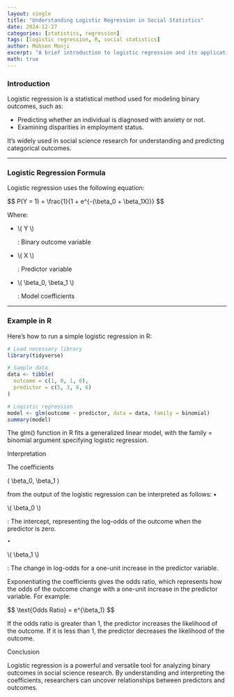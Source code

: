 ```yaml
---
layout: single
title: "Understanding Logistic Regression in Social Statistics"
date: 2024-12-27
categories: [statistics, regression]
tags: [logistic regression, R, social statistics]
author: Mohsen Monji
excerpt: "A brief introduction to logistic regression and its applications in social statistics, with examples in R."
math: true
---
```


### Introduction

Logistic regression is a statistical method used for modeling binary outcomes, such as:

- Predicting whether an individual is diagnosed with anxiety or not.
- Examining disparities in employment status.

It’s widely used in social science research for understanding and predicting categorical outcomes.

---

### Logistic Regression Formula

Logistic regression uses the following equation:

<p>$$
P(Y = 1) = \frac{1}{1 + e^{-(\beta_0 + \beta_1X)}}
$$</p>

Where:

- <p>\( Y \)</p>: Binary outcome variable  
- <p>\( X \)</p>: Predictor variable  
- <p>\( \beta_0, \beta_1 \)</p>: Model coefficients  

---

### Example in R

Here’s how to run a simple logistic regression in R:

```r
# Load necessary library
library(tidyverse)

# Sample data
data <- tibble(
  outcome = c(1, 0, 1, 0),
  predictor = c(5, 3, 8, 6)
)

# Logistic regression
model <- glm(outcome ~ predictor, data = data, family = binomial)
summary(model)
```

The glm() function in R fits a generalized linear model, with the family = binomial argument specifying logistic regression.

Interpretation

The coefficients <p>\( \beta_0, \beta_1 \)</p> from the output of the logistic regression can be interpreted as follows:
	•	

<p>\( \beta_0 \)</p>: The intercept, representing the log-odds of the outcome when the predictor is zero.  



	•	

<p>\( \beta_1 \)</p>: The change in log-odds for a one-unit increase in the predictor variable.  




Exponentiating the coefficients gives the odds ratio, which represents how the odds of the outcome change with a one-unit increase in the predictor variable. For example:

<p>$$
\text{Odds Ratio} = e^{\beta_1}
$$</p>


If the odds ratio is greater than 1, the predictor increases the likelihood of the outcome. If it is less than 1, the predictor decreases the likelihood of the outcome.

Conclusion

Logistic regression is a powerful and versatile tool for analyzing binary outcomes in social science research. By understanding and interpreting the coefficients, researchers can uncover relationships between predictors and outcomes.
